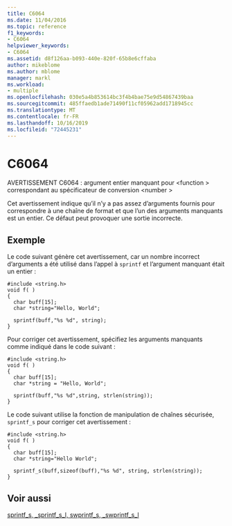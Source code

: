 ```yaml
---
title: C6064
ms.date: 11/04/2016
ms.topic: reference
f1_keywords:
- C6064
helpviewer_keywords:
- C6064
ms.assetid: d8f126aa-b093-440e-820f-65b8e6cffaba
author: mikeblome
ms.author: mblome
manager: markl
ms.workload:
- multiple
ms.openlocfilehash: 030e5a4b853614bc3f4b4bae75e9d54867439baa
ms.sourcegitcommit: 485ffaedb1ade71490f11cf05962add1718945cc
ms.translationtype: MT
ms.contentlocale: fr-FR
ms.lasthandoff: 10/16/2019
ms.locfileid: "72445231"
---
```

# <a name="c6064"></a>C6064
AVERTISSEMENT C6064 : argument entier manquant pour \<function > correspondant au spécificateur de conversion \<number >

 Cet avertissement indique qu’il n’y a pas assez d’arguments fournis pour correspondre à une chaîne de format et que l’un des arguments manquants est un entier. Ce défaut peut provoquer une sortie incorrecte.

## <a name="example"></a>Exemple
 Le code suivant génère cet avertissement, car un nombre incorrect d’arguments a été utilisé dans l’appel à `sprintf` et l’argument manquant était un entier :

```
#include <string.h>
void f( )
{
  char buff[15];
  char *string="Hello, World";

  sprintf(buff,"%s %d", string);
}
```

 Pour corriger cet avertissement, spécifiez les arguments manquants comme indiqué dans le code suivant :

```
#include <string.h>
void f( )
{
  char buff[15];
  char *string = "Hello, World";

  sprintf(buff,"%s %d",string, strlen(string));
}
```

 Le code suivant utilise la fonction de manipulation de chaînes sécurisée, `sprintf_s` pour corriger cet avertissement :

```
#include <string.h>
void f( )
{
  char buff[15];
  char *string="Hello World";

  sprintf_s(buff,sizeof(buff),"%s %d", string, strlen(string));
}
```

## <a name="see-also"></a>Voir aussi
 [sprintf_s, _sprintf_s_l, swprintf_s, _swprintf_s_l](/cpp/c-runtime-library/reference/sprintf-s-sprintf-s-l-swprintf-s-swprintf-s-l)
